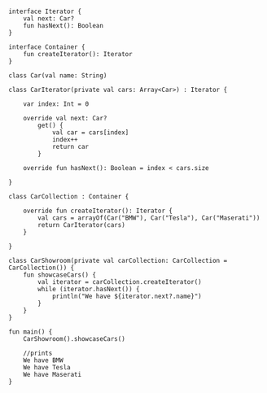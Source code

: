 <pre>
<code>
<span class="keyword">interface</span> Iterator {
    <span class="keyword">val</span> next: <span class="types">Car?</span>
    <span class="keyword">fun</span> hasNext(): <span class="types">Boolean</span>
}

<span class="keyword">interface</span> Container {
    <span class="keyword">fun</span> createIterator(): <span class="types">Iterator</span>
}

<span class="keyword">class</span> Car(<span class="keyword">val</span> name: <span class="string">String</span>)

<span class="keyword">class</span> CarIterator(<span class="keyword">private val</span> cars: <span class="stdlib">Array</span><<span class="types">Car</span>>) : Iterator {

    <span class="keyword">var</span> index: <span class="types">Int</span> = <span class="literals">0</span>

    <span class="keyword">override val</span> next: <span class="types">Car?</span>
        <span class="keyword">get</span>() {
            <span class="keyword">val</span> car = cars[index]
            index++
            <span class="keyword">return</span> car
        }

    <span class="keyword">override fun</span> hasNext(): <span class="types">Boolean</span> = index < cars.size

}

<span class="keyword">class</span> CarCollection : Container {

    <span class="keyword">override fun</span> createIterator(): <span class="types">Iterator</span> {
        <span class="keyword">val</span> cars = <span class="stdlib">arrayOf</span>(Car(<span class="string">"BMW"</span>), Car(<span class="string">"Tesla"</span>), Car(<span class="string">"Maserati"</span>))
        <span class="keyword">return</span> CarIterator(cars)
    }

}

<span class="keyword">class</span> CarShowroom(<span class="keyword">private val</span> carCollection: <span class="types">CarCollection</span> = CarCollection()) {
    <span class="keyword">fun</span> showcaseCars() {
        <span class="keyword">val</span> iterator = carCollection.createIterator()
        <span class="keyword">while</span> (iterator.hasNext()) {
            <span class="stdlib">println</span>(<span class="string">"We have <span class="string-template">${iterator.next?.name}</span>"</span>)
        }
    }
}

<span class="keyword">fun</span> main() {
    CarShowroom().showcaseCars()

    <span class="comments">//prints
    We have BMW
    We have Tesla
    We have Maserati</span>
}
</code>
</pre>